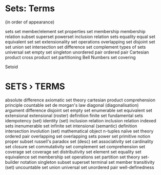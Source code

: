 # Sets: Terms
(in order of appearance)


sets
  set member/element
  set properties
  set membership
  membership relation
subset
  superset
  powerset
  inclusion relation
sets equality
  equal set
  equivalent set
set extensionality
set operations
  overlapping set
  disjoint set
  set union
  set intersection
  set difference
  set complement
types of sets
  universal set
  empty set
  singleton
  unordered pair
  ordered pair
Cartesian product
  cross product
  set partitioning
  Bell Numbers
  set covering


Setoid



# SETS › TERMS

absolute difference
axiomatic set theory
cartesian product
comprehension principle
countable set
de morgan's law
diagonal (diagonalisation) argument
difference
disjoint set
empty set
enumerable set
equivalent set
extensional
extensional (roster) definition
finite set
fundamental sets
idempotency (set)
identity (set)
inclusion relation
inclusion relation
indexed sets
inenumerable set
infinite set
intensional (semantic) definition
intersection
involution (set)
mathematical object
n-tuples
naïve set theory
ordered pair
overlapping set
overlapping sets
power set
primitive notion
proper subset
russell's paradox
set (desc)
set associativity
set cardinality
set closure
set commutativity
set complement
set comprehension
set coverage
set coverage
set distributivity
set element
set equality
set equivalence
set membership
set operations
set partition
set theory
set-builder notation
singleton
subset
superset
terminal set member
transitivity (set)
uncountable set
union
universal set
unordered pair
well-definedness
